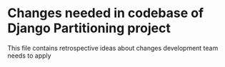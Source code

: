 # Changes needed in codebase of Django Partitioning project

This file contains retrospective ideas about changes development team needs to apply
